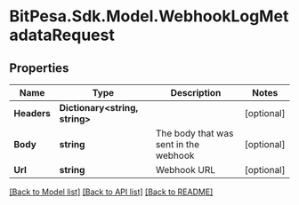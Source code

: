 # BitPesa.Sdk.Model.WebhookLogMetadataRequest
## Properties

Name | Type | Description | Notes
------------ | ------------- | ------------- | -------------
**Headers** | **Dictionary&lt;string, string&gt;** |  | [optional] 
**Body** | **string** | The body that was sent in the webhook | [optional] 
**Url** | **string** | Webhook URL | [optional] 

[[Back to Model list]](../README.md#documentation-for-models) [[Back to API list]](../README.md#documentation-for-api-endpoints) [[Back to README]](../README.md)

